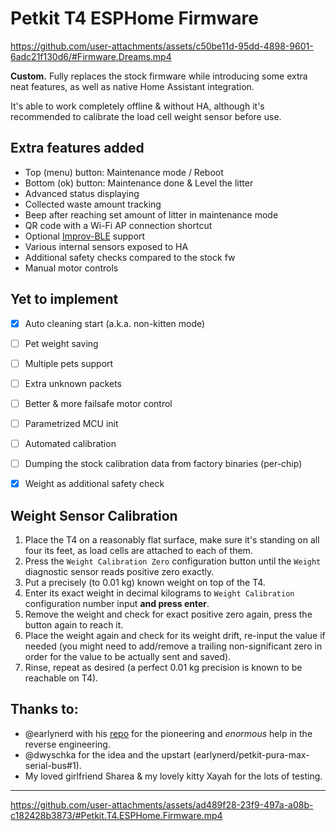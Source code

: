 # Petkit T4 ESPHome Firmware

https://github.com/user-attachments/assets/c50be11d-95dd-4898-9601-6adc21f130d6/#Firmware.Dreams.mp4


**Custom.** Fully replaces the stock firmware while introducing some extra neat features, as well as native Home Assistant integration.

It's able to work completely offline & without HA, although it's recommended to calibrate the load cell weight sensor before use.


## Extra features added

- Top (menu) button: Maintenance mode / Reboot
- Bottom (ok) button: Maintenance done & Level the litter
- Advanced status displaying
- Collected waste amount tracking
- Beep after reaching set amount of litter in maintenance mode
- QR code with a Wi-Fi AP connection shortcut
- Optional [Improv-BLE](https://improv-wifi.com) support
- Various internal sensors exposed to HA
- Additional safety checks compared to the stock fw
- Manual motor controls


## Yet to implement

* [x] Auto cleaning start (a.k.a. non-kitten mode)
* [ ] Pet weight saving
* [ ] Multiple pets support
* [ ] Extra unknown packets
* [ ] Better & more failsafe motor control
* [ ] Parametrized MCU init
* [ ] Automated calibration
* [ ] Dumping the stock calibration data from factory binaries (per-chip)
* [x] Weight as additional safety check


## Weight Sensor Calibration

1. Place the T4 on a reasonably flat surface, make sure it's standing on all four its feet, as load cells are attached to each of them.
2. Press the `Weight Calibration Zero` configuration button until the `Weight` diagnostic sensor reads positive zero exactly.
3. Put a precisely (to 0.01 kg) known weight on top of the T4.
4. Enter its exact weight in decimal kilograms to `Weight Calibration` configuration number input **and press enter**.
5. Remove the weight and check for exact positive zero again, press the button again to reach it.
6. Place the weight again and check for its weight drift, re-input the value if needed (you might need to add/remove a trailing non-significant zero in order for the value to be actually sent and saved).
7. Rinse, repeat as desired (a perfect 0.01 kg precision is known to be reachable on T4).


## Thanks to:

- @earlynerd with his [repo](https://github.com/earlynerd/petkit-pura-max-serial-bus) for the pioneering and _enormous_ help in the reverse engineering.
- @dwyschka for the idea and the upstart (earlynerd/petkit-pura-max-serial-bus#1).
- My loved girlfriend Sharea & my lovely kitty Xayah for the lots of testing.


---

https://github.com/user-attachments/assets/ad489f28-23f9-497a-a08b-c182428b3873/#Petkit.T4.ESPHome.Firmware.mp4
